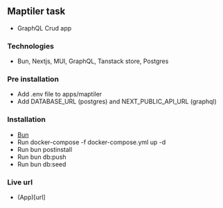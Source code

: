 ## Maptiler task

* GraphQL Crud app

### Technologies
* Bun, Nextjs, MUI, GraphQL, Tanstack store, Postgres

### Pre installation
* Add .env file to apps/maptiler
* Add DATABASE_URL (postgres) and NEXT_PUBLIC_API_URL (graphql)

### Installation
* [Bun](https://bun.sh/)
* Run docker-compose -f docker-compose.yml up -d
* Run bun postinstall
* Run bun db:push
* Run bun db:seed

### Live url
* (App)[url]
